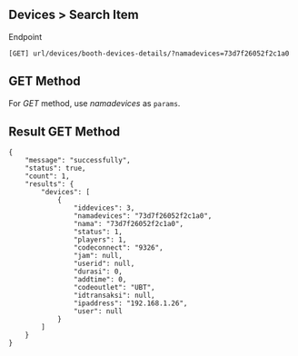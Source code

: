 ## Devices > Search Item

Endpoint
````
[GET] url/devices/booth-devices-details/?namadevices=73d7f26052f2c1a0
````

## GET Method
For *GET* method, use *namadevices* as ``params``.

## Result GET Method
````
{
    "message": "successfully",
    "status": true,
    "count": 1,
    "results": {
        "devices": [
            {
                "iddevices": 3,
                "namadevices": "73d7f26052f2c1a0",
                "nama": "73d7f26052f2c1a0",
                "status": 1,
                "players": 1,
                "codeconnect": "9326",
                "jam": null,
                "userid": null,
                "durasi": 0,
                "addtime": 0,
                "codeoutlet": "UBT",
                "idtransaksi": null,
                "ipaddress": "192.168.1.26",
                "user": null
            }
        ]
    }
}
````